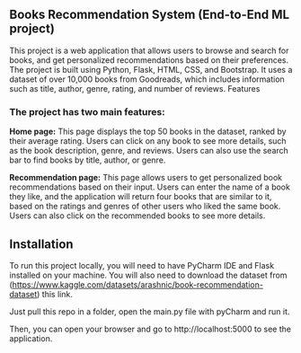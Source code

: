 ## Books Recommendation System (End-to-End ML project)

This project is a web application that allows users to browse and search for books, and get personalized recommendations based on their preferences. The project is built using Python, Flask, HTML, CSS, and Bootstrap. It uses a dataset of over 10,000 books from Goodreads, which includes information such as title, author, genre, rating, and number of reviews.
Features

### The project has two main features:

**Home page:** This page displays the top 50 books in the dataset, ranked by their average rating. Users can click on any book to see more details, such as the book description, genre, and reviews. Users can also use the search bar to find books by title, author, or genre.

**Recommendation page:** This page allows users to get personalized book recommendations based on their input. Users can enter the name of a book they like, and the application will return four books that are similar to it, based on the ratings and genres of other users who liked the same book. Users can also click on the recommended books to see more details.

## Installation

To run this project locally, you will need to have PyCharm IDE and Flask installed on your machine. You will also need to download the dataset from (https://www.kaggle.com/datasets/arashnic/book-recommendation-dataset) this link.

Just pull this repo in a folder, open the main.py file with pyCharm and run it.

Then, you can open your browser and go to http://localhost:5000 to see the application.
